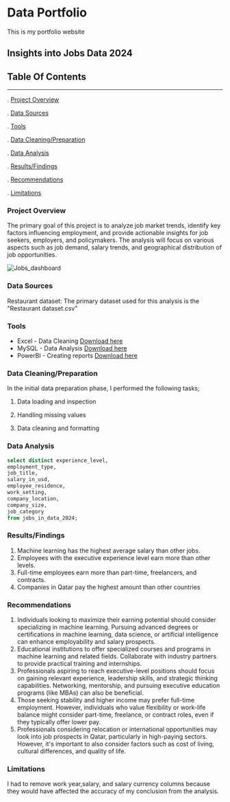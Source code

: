 # Data Portfolio

This is my portfolio website

## Insights into Jobs Data 2024

## Table Of Contents
---
. [Project Overview](#project-overview)

. [Data Sources](#data-sources)

. [Tools](#tools)

. [Data Cleaning/Preparation](#data-cleaning/preparation)

. [Data Analysis](#data-analysis)

. [Results/Findings](#results/findings)

. [Recommendations](#recommendations)

. [Limitations](#limitations)





### Project Overview

The primary goal of this project is to analyze job market trends, identify key factors influencing employment, and provide actionable insights for job seekers, employers, and policymakers. The analysis will focus on various aspects such as job demand, salary trends,  and geographical distribution of job opportunities.


![Jobs_dashboard](https://github.com/user-attachments/assets/01647d26-c20b-4a73-a8a7-4a75f645f20a)

### Data Sources

Restaurant dataset: The primary dataset used  for this analysis is the "Restaurant dataset.csv" 

### Tools
- Excel - Data Cleaning [Download here](https://microsoft.com)
- MySQL - Data Analysis [Download here](https://microsoft.com) 
- PowerBI - Creating reports  [Download here](https://microsoft.com)

### Data Cleaning/Preparation
In the initial data preparation phase, I performed the following tasks;

1. Data loading and inspection

2. Handling missing values

3. Data cleaning and formatting

### Data Analysis
 
 ```SQL
select distinct experience_level,
employment_type,
job_title,
salary_in_usd,
employee_residence,
work_setting,
company_location,
company_size,
job_category 
from jobs_in_data_2024;
```

### Results/Findings
1. Machine learning has the highest average salary than other jobs.
2. Employees with the executive experience level earn more than other levels.
3. Full-time employees earn more than part-time, freelancers, and contracts.
4. Companies in Qatar pay the highest amount than other countries

### Recommendations
1.  Individuals looking to maximize their earning potential should consider specializing in machine learning. Pursuing advanced degrees or certifications in machine learning, data 
    science, or artificial intelligence can enhance employability and salary prospects.
2.  Educational institutions to offer specialized courses and programs in machine learning and related fields. Collaborate with industry partners to provide practical training and 
    internships.
3. Professionals aspiring to reach executive-level positions should focus on gaining relevant experience, leadership skills, and strategic thinking capabilities. Networking, mentorship, 
   and pursuing executive education programs (like MBAs) can also be beneficial.
4. Those seeking stability and higher income may prefer full-time employment. However, individuals who value flexibility or work-life balance might consider part-time, freelance, or 
   contract roles, even if they typically offer lower pay.
5. Professionals considering relocation or international opportunities may look into job prospects in Qatar, particularly in high-paying sectors. However, it's important to also consider 
   factors such as cost of living, cultural differences, and quality of life.

### Limitations
I had to remove work year,salary, and salary currency columns because they would have affected  the accuracy of my conclusion from the analysis.



    





